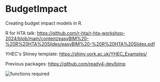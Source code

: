 # BudgetImpact
Creating budget impact models in R.

R for HTA talk:
https://github.com/r-hta/r-hta-workshop-2024/blob/main/content/easyBIM%20-%20R%20HTA%20Slides/easyBIM%20-%20R%20HTA%20Slides.pdf


YHEC's Shiney template:
https://shiny.york.ac.uk/YHEC_Examples/

Previous packages:
https://github.com/ready4-dev/bimp

![functions required](https://github.com/user-attachments/assets/2d5e9d4c-2dcd-4c4f-a98f-4e01376216a8)
